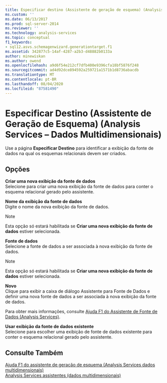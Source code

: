 ```yaml
---
title: Especificar destino (Assistente de geração de esquema) (Analysis Services-dados multidimensionais) | Microsoft Docs
ms.custom: ''
ms.date: 06/13/2017
ms.prod: sql-server-2014
ms.reviewer: ''
ms.technology: analysis-services
ms.topic: conceptual
f1_keywords:
- sql12.asvs.schemagenwizard.generationtarget.f1
ms.assetid: 342877c5-14af-4287-a2b3-d48882b0133a
author: minewiskan
ms.author: owend
ms.openlocfilehash: a9d6f54e212cf7dfb400e9396cfa18bf5876f248
ms.sourcegitcommit: ad4d92dce894592a259721a1571b1d8736abacdb
ms.translationtype: MT
ms.contentlocale: pt-BR
ms.lasthandoff: 08/04/2020
ms.locfileid: "87581490"
---
```

# <a name="specify-target-schema-generation-wizard-analysis-services---multidimensional-data"></a>Especificar Destino (Assistente de Geração de Esquema) (Analysis Services – Dados Multidimensionais)
  Use a página **Especificar Destino** para identificar a exibição da fonte de dados na qual os esquemas relacionais devem ser criados.  
  
## <a name="options"></a>Opções  
 **Criar uma nova exibição da fonte de dados**  
 Selecione para criar uma nova exibição da fonte de dados para conter o esquema relacional gerado pelo assistente.  
  
 **Nome da exibição da fonte de dados**  
 Digite o nome da nova exibição da fonte de dados.  
  
> [!NOTE]  
>  Esta opção só estará habilitada se **Criar uma nova exibição da fonte de dados** estiver selecionada.  
  
 **Fonte de dados**  
 Selecione a fonte de dados a ser associada à nova exibição da fonte de dados.  
  
> [!NOTE]  
>  Esta opção só estará habilitada se **Criar uma nova exibição da fonte de dados** estiver selecionada.  
  
 **Novo**  
 Clique para exibir a caixa de diálogo Assistente para Fonte de Dados e definir uma nova fonte de dados a ser associada à nova exibição da fonte de dados.  
  
 Para obter mais informações, consulte [Ajuda F1 do Assistente de Fonte de Dados &#40;Analysis Services&#41;](data-source-wizard-f1-help-analysis-services.md).  
  
 **Usar exibição da fonte de dados existente**  
 Selecione para escolher uma exibição de fonte de dados existente para conter o esquema relacional gerado pelo assistente.  
  
## <a name="see-also"></a>Consulte Também  
 [Ajuda F1 do assistente de geração de esquema &#40;Analysis Services dados multidimensionais&#41;](schema-generation-wizard-f1-help-analysis-services-multidimensional-data.md)   
 [Analysis Services assistentes &#40;dados multidimensionais&#41;](analysis-services-wizards-multidimensional-data.md)  
  
  
